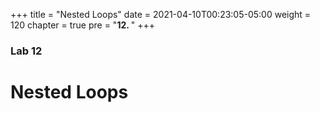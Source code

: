 +++
title = "Nested Loops"
date = 2021-04-10T00:23:05-05:00
weight = 120
chapter = true
pre = "<b>12. </b>"
+++

### Lab 12

# Nested Loops